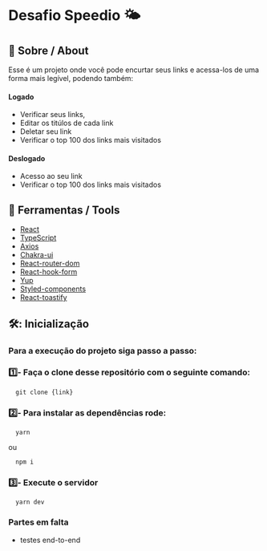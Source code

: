 # Desafio Speedio 🌤️

## 📕 Sobre / About

Esse é um projeto onde você pode encurtar seus links e acessa-los de uma forma mais legível, podendo também:

#### Logado
- Verificar seus links, 
- Editar os titúlos de cada link
- Deletar seu link
- Verificar o top 100 dos links mais visitados

#### Deslogado
- Acesso ao seu link
- Verificar o top 100 dos links mais visitados

## 🔧 Ferramentas / Tools

- [React](https://reactjs.org/)
- [TypeScript](https://www.typescriptlang.org/)
- [Axios](https://axios-http.com/docs/intro)
- [Chakra-ui](https://chakra-ui.com/)
- [React-router-dom](https://reactrouter.com/en/main)
- [React-hook-form](https://react-hook-form.com/)
- [Yup](https://www.npmjs.com/package/yup)
- [Styled-components](https://styled-components.com/)
- [React-toastify](https://www.npmjs.com/package/react-toastify)

## 🛠️: Inicialização

### Para a execução do projeto siga passo a passo:

### 1️⃣- Faça o clone desse repositório com o seguinte comando:

```
  git clone {link} 
``` 

### 2️⃣- Para instalar as dependências rode:

```
  yarn
``` 
ou
```
  npm i
``` 

### 3️⃣- Execute o servidor 

```
  yarn dev
```

### Partes em falta
- testes end-to-end
